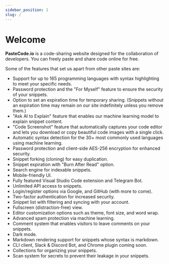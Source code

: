 ```yaml
---
sidebar_position: 1
slug: /
---
```


# Welcome
**PasteCode.io** is a code-sharing website designed for the collaboration of developers. You can freely paste and share code online for free. 

Some of the features that set us apart from other paste sites are:

- Support for up to 165 programming languages with syntax highlighting to meet your specific needs.
- Password protection and the "For Myself" feature to ensure the security of your snippets.
- Option to set an expiration time for temporary sharing. (Snippets without an expiration time may remain on our site indefinitely unless you remove them.)
- "Ask AI to Explain" feature that enables our machine learning model to explain snippet content.
- "Code Screenshot" feature that automatically captures your code editor and lets you download or copy beautiful code images with a single click.
- Automatic syntax detection for the 30+ most commonly used languages using machine learning.
- Password protection and client-side AES-256 encryption for enhanced security.
- Snippet forking (cloning) for easy duplication.
- Snippet expiration with "Burn After Read" option.
- Search engine for indexable snippets.
- Mobile-friendly UI.
- Fully featured Visual Studio Code extension and Telegram Bot.
- Unlimited API access to snippets.
- Login/register options via Google, and GitHub (with more to come).
- Two-factor authentication for increased security.
- Snippet list with filtering and syncing with your account.
- Fullscreen (distraction-free) view.
- Editor customization options such as theme, font size, and word wrap.
- Advanced spam protection via machine learning.
- Comment system that enables visitors to leave comments on your snippets.
- Dark mode.
- Markdown rendering support for snippets whose syntax is markdown.
- CLI client, Slack & Discord Bot, and Chrome plugin coming soon.
- Collections for organizing your snippets.
- Scan system for secrets to prevent their leakage in your snippets.
